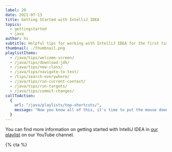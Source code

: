 ```yaml
---
label: 20
date: 2021-07-13
title: Getting Started with IntelliJ IDEA
topics:
  - gettingstarted
  - java
author: hs
subtitle: Helpful tips for working with IntelliJ IDEA for the first time.
thumbnail: ./thumbnail.png
playlistItems:
  - /java/tips/welcome-screen/
  - /java/tips/download-jdk/
  - /java/tips/new-class/
  - /java/tips/navigate-to-test/
  - /tips/search-everywhere/
  - /java/tips/run-current-context/
  - /java/tips/run-targets/
  - /java/tips/commit-changes/
callToAction:
  {
    url: "/java/playlists/top-shortcuts/",
    message: "Now you know all of this, it's time to put the mouse down and pick up the keyboard!",
  }
---
```


You can find more information on getting started with IntelliJ IDEA in [our playlist](https://www.youtube.com/playlist?list=PLPZy-hmwOdEXdOtXdFzyx_XCnrF_oD2Ft) on our YouTube channel.

{% cta %}
